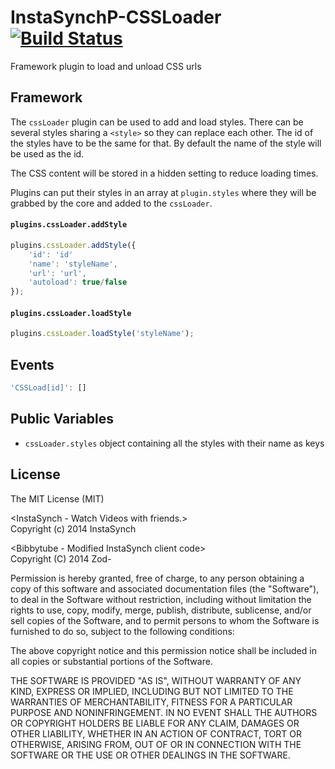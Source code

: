 InstaSynchP-CSSLoader [![Build Status](https://travis-ci.org/Zod-/InstaSynchP-CSSLoader.svg?branch=master)](https://travis-ci.org/Zod-/InstaSynchP-CSSLoader)
=====================

Framework plugin to load and unload CSS urls

Framework
---------
The `cssLoader` plugin can be used to add and load styles. There can be several styles sharing a `<style>` so they can replace each other.
The id of the styles have to be the same for that. By default the name of the style will be used as the id.

The CSS content will be stored in a hidden setting to reduce loading times.

Plugins can put their styles in an array at `plugin.styles` where they will be grabbed by the core and added to the `cssLoader`.

#### `plugins.cssLoader.addStyle`
```javascript
plugins.cssLoader.addStyle({
    'id': 'id'
    'name': 'styleName',
    'url': 'url',
    'autoload': true/false
});
```
#### `plugins.cssLoader.loadStyle`
```javascript
plugins.cssLoader.loadStyle('styleName');
```
Events
------
```javascript
'CSSLoad[id]': []
```

Public Variables
---------
* `cssLoader.styles` object containing all the styles with their name as keys

License
-----------
The MIT License (MIT)<br>

&lt;InstaSynch - Watch Videos with friends.&gt;<br>
Copyright (c) 2014 InstaSynch

&lt;Bibbytube - Modified InstaSynch client code&gt;<br>
Copyright (C) 2014  Zod-

Permission is hereby granted, free of charge, to any person obtaining a copy
of this software and associated documentation files (the "Software"), to deal
in the Software without restriction, including without limitation the rights
to use, copy, modify, merge, publish, distribute, sublicense, and/or sell
copies of the Software, and to permit persons to whom the Software is
furnished to do so, subject to the following conditions:

The above copyright notice and this permission notice shall be included in all
copies or substantial portions of the Software.

THE SOFTWARE IS PROVIDED "AS IS", WITHOUT WARRANTY OF ANY KIND, EXPRESS OR
IMPLIED, INCLUDING BUT NOT LIMITED TO THE WARRANTIES OF MERCHANTABILITY,
FITNESS FOR A PARTICULAR PURPOSE AND NONINFRINGEMENT. IN NO EVENT SHALL THE
AUTHORS OR COPYRIGHT HOLDERS BE LIABLE FOR ANY CLAIM, DAMAGES OR OTHER
LIABILITY, WHETHER IN AN ACTION OF CONTRACT, TORT OR OTHERWISE, ARISING FROM,
OUT OF OR IN CONNECTION WITH THE SOFTWARE OR THE USE OR OTHER DEALINGS IN THE
SOFTWARE.

